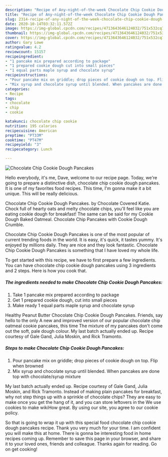 ```yaml
---
description: "Recipe of Any-night-of-the-week Chocolate Chip Cookie Dough Pancakes"
title: "Recipe of Any-night-of-the-week Chocolate Chip Cookie Dough Pancakes"
slug: 2314-recipe-of-any-night-of-the-week-chocolate-chip-cookie-dough-pancakes
date: 2020-10-14T03:32:11.572Z
image: https://img-global.cpcdn.com/recipes/4713643646124032/751x532cq70/chocolate-chip-cookie-dough-pancakes-recipe-main-photo.jpg
thumbnail: https://img-global.cpcdn.com/recipes/4713643646124032/751x532cq70/chocolate-chip-cookie-dough-pancakes-recipe-main-photo.jpg
cover: https://img-global.cpcdn.com/recipes/4713643646124032/751x532cq70/chocolate-chip-cookie-dough-pancakes-recipe-main-photo.jpg
author: Gary Lowe
ratingvalue: 4.2
reviewcount: 15157
recipeingredient:
- "1 pancake mix prepared according to package"
- "1 prepared cookie dough cut into small pieces"
- "1 equal parts maple syrup and chocolate syrup"
recipeinstructions:
- "Pour pancake mix on griddle; drop pieces of cookie dough on top. Flip when browned"
- "Mix syrup and chocolate syrup until blended. When pancakes are done top with chocolate/syrup mixture"
categories:
- Recipe
tags:
- chocolate
- chip
- cookie

katakunci: chocolate chip cookie 
nutrition: 195 calories
recipecuisine: American
preptime: "PT33M"
cooktime: "PT47M"
recipeyield: "3"
recipecategory: Lunch

---
```



![Chocolate Chip Cookie Dough Pancakes](https://img-global.cpcdn.com/recipes/4713643646124032/751x532cq70/chocolate-chip-cookie-dough-pancakes-recipe-main-photo.jpg)

Hello everybody, it's me, Dave, welcome to our recipe page. Today, we're going to prepare a distinctive dish, chocolate chip cookie dough pancakes. It is one of my favorites food recipes. This time, I'm gonna make it a bit unique. This will be really delicious.

Chocolate Chip Cookie Dough Pancakes. by Chocolate Covered Katie. Chock full of hearty oats and melty chocolate chips, you&#39;ll feel like you are eating cookie dough for breakfast! The same can be said for my Cookie Dough Baked Oatmeal. Chocolate Chip Pancakes with Cookie Dough Crumble.

Chocolate Chip Cookie Dough Pancakes is one of the most popular of current trending foods in the world. It is easy, it's quick, it tastes yummy. It's enjoyed by millions daily. They are nice and they look fantastic. Chocolate Chip Cookie Dough Pancakes is something that I have loved my whole life.


To get started with this recipe, we have to first prepare a few ingredients. You can have chocolate chip cookie dough pancakes using 3 ingredients and 2 steps. Here is how you cook that.

<!--inarticleads1-->

##### The ingredients needed to make Chocolate Chip Cookie Dough Pancakes:

1. Take 1 pancake mix prepared according to package
1. Get 1 prepared cookie dough, cut into small pieces
1. Make ready 1 equal parts maple syrup and chocolate syrup


Healthy Peanut Butter Chocolate Chip Cookie Dough Pancakes. Friends, say hello to the only A new and improved version of our popular chocolate chip oatmeal cookie pancakes, this time The mixture of my pancakes don&#39;t come out the soft, pale dough colour. My last batch actually ended up. Recipe courtesy of Gale Gand, Julia Moskin, and Rick Tramonto. 

<!--inarticleads2-->

##### Steps to make Chocolate Chip Cookie Dough Pancakes:

1. Pour pancake mix on griddle; drop pieces of cookie dough on top. Flip when browned
1. Mix syrup and chocolate syrup until blended. When pancakes are done top with chocolate/syrup mixture


My last batch actually ended up. Recipe courtesy of Gale Gand, Julia Moskin, and Rick Tramonto. Instead of making plain pancakes for breakfast, why not step things up with a sprinkle of chocolate chips? They are easy to make once you get the hang of it, and you can store leftovers in the We use cookies to make wikiHow great. By using our site, you agree to our cookie policy. 

So that is going to wrap it up with this special food chocolate chip cookie dough pancakes recipe. Thank you very much for your time. I am confident you will make this at home. There is gonna be interesting food in home recipes coming up. Remember to save this page in your browser, and share it to your loved ones, friends and colleague. Thanks again for reading. Go on get cooking!

